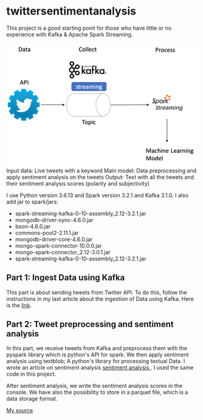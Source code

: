 # twittersentimentanalysis

This project is a good starting point for those who have little or no experience with Kafka & Apache Spark Streaming.

![image](./image.png)
Input data: Live tweets with a keyword
Main model: Data preprocessing and apply sentiment analysis on the tweets
Output: Text with all the tweets and their sentiment analysis scores (polarity and subjectivity)

I use Python version 3.6.13 and Spark version 3.2.1 and Kafka 3.1.0.
I also add jar to spark/jars:
- spark-streaming-kafka-0-10-assembly_2.12-3.2.1.jar
- mongodb-driver-sync-4.6.0.jar
- bson-4.6.0.jar
- commons-pool2-2.11.1.jar
- mongodb-driver-core-4.6.0.jar
- mongo-spark-connector-10.0.0.jar
- mongo-spark-connector_2.12-3.0.1.jar
- spark-streaming-kafka-0-10-assembly_2.12-3.2.1.jar

## Part 1: Ingest Data using Kafka 

This part is about sending tweets from Twitter API. To do this, follow the instructions in my last article about the ingestion of Data using Kafka. Here is the [link](https://lorenagongang.com/getting-started-with-kafka-twitter-streaming-with-apache-kafka).


## Part 2: Tweet preprocessing and sentiment analysis
In this part, we receive tweets from Kafka and preprocess them with the pyspark library which is python's API for spark. We then apply sentiment analysis using textblob; A python's library for processing textual Data. I wrote an article on sentiment analysis [sentiment analysis ](https://lorenagongang.com/sentiment-analysis-concept-bitcoin-sentiment-analysis-using-python-and-twitter). I used the same code in this project.

After sentiment analysis, we write the sentiment analysis scores in the console. We have also the possibility to store in a parquet file, which is a data storage format.

[My source](https://lorenagongang.com/sentiment-analysis-on-streaming-twitter-data-using-kafka-spark-structured-streaming-and-python-part-2#cl0t834y700ktk0nva86shg11)


